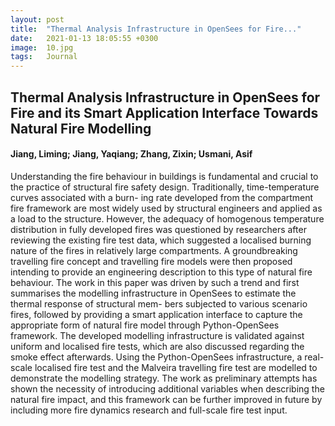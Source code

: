 ```yaml
---
layout: post
title:  "Thermal Analysis Infrastructure in OpenSees for Fire..."
date:   2021-01-13 18:05:55 +0300
image:  10.jpg
tags:   Journal
---
```

## Thermal Analysis Infrastructure in OpenSees for Fire and its Smart Application Interface Towards Natural Fire Modelling 
#### Jiang, Liming; Jiang, Yaqiang; Zhang, Zixin; Usmani, Asif
Understanding the fire behaviour in buildings is fundamental and crucial to the practice of structural fire safety design. Traditionally, time-temperature curves associated with a burn- ing rate developed from the compartment fire framework are most widely used by structural engineers and applied as a load to the structure. However, the adequacy of homogenous temperature distribution in fully developed fires was questioned by researchers after reviewing the existing fire test data, which suggested a localised burning nature of the fires in relatively large compartments. A groundbreaking travelling fire concept and travelling fire models were then proposed intending to provide an engineering description to this type of natural fire behaviour. The work in this paper was driven by such a trend and first summarises the modelling infrastructure in OpenSees to estimate the thermal response of structural mem- bers subjected to various scenario fires, followed by providing a smart application interface to capture the appropriate form of natural fire model through Python-OpenSees framework. The developed modelling infrastructure is validated against uniform and localised fire tests, which are also discussed regarding the smoke effect afterwards. Using the Python-OpenSees infrastructure, a real-scale localised fire test and the Malveira travelling fire test are modelled to demonstrate the modelling strategy. The work as preliminary attempts has shown the necessity of introducing additional variables when describing the natural fire impact, and this framework can be further improved in future by including more fire dynamics research and full-scale fire test input.

